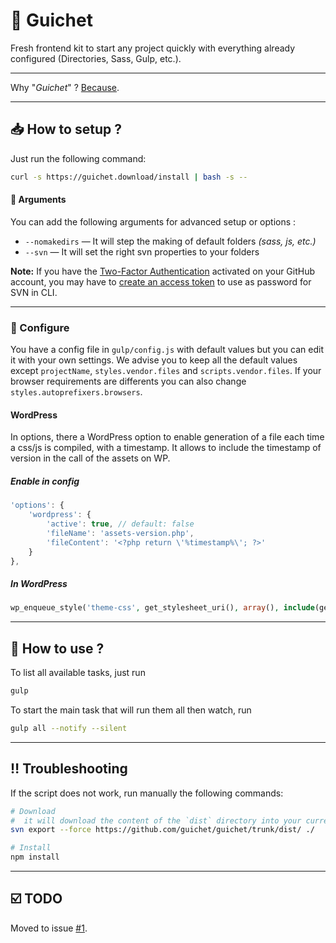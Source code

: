 # :bow: Guichet
Fresh frontend kit to start any project quickly with everything already configured (Directories, Sass, Gulp, etc.).

---

Why "*Guichet*" ? [Because](https://www.legifrance.gouv.fr/affichTexte.do;jsessionid=?cidTexte=JORFTEXT000029461191&dateTexte=&oldAction=dernierJO&categorieLien=id).

---

## :inbox_tray: How to setup ?

Just run the following command:

```bash
curl -s https://guichet.download/install | bash -s --
```

#### :small_blue_diamond: Arguments
You can add the following arguments for advanced setup or options :

- `--nomakedirs` — It will step the making of default folders _(sass, js, etc.)_
- `--svn` — It will set the right svn properties to your folders

**Note:** If you have the [Two-Factor Authentication](https://help.github.com/articles/about-two-factor-authentication/) activated on your GitHub account, you may have to [create an access token](https://help.github.com/articles/creating-an-access-token-for-command-line-use/) to use as password for SVN in CLI.

---

### :wrench: Configure

You have a config file in `gulp/config.js` with default values but you can edit it with your own settings.
We advise you to keep all the default values except `projectName`, `styles.vendor.files` and `scripts.vendor.files`.
If your browser requirements are differents you can also change `styles.autoprefixers.browsers`.

#### WordPress

In options, there a WordPress option to enable generation of a file each time a css/js is compiled, with a timestamp.
It allows to include the timestamp of version in the call of the assets on WP.

##### Enable in config
```js
'options': {
    'wordpress': {
        'active': true, // default: false
        'fileName': 'assets-version.php',
        'fileContent': '<?php return \'%timestamp%\'; ?>'
    }
},
```

##### In WordPress
```php
wp_enqueue_style('theme-css', get_stylesheet_uri(), array(), include(get_template_directory() . '/assets-version.php'));
```

---

## :rocket: How to use ?

To list all available tasks, just run

```bash
gulp
```

To start the main task that will run them all then watch, run

```bash
gulp all --notify --silent
```

---

## :bangbang: Troubleshooting

If the script does not work, run manually the following commands:

```bash
# Download
#  it will download the content of the `dist` directory into your current folder.
svn export --force https://github.com/guichet/guichet/trunk/dist/ ./

# Install
npm install
```

---

## :ballot_box_with_check: TODO

Moved to issue [#1](https://github.com/guichet/guichet/issues/1).
